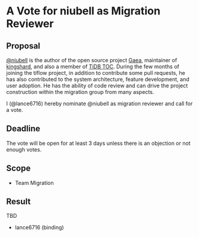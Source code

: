 # A Vote for niubell as Migration Reviewer

## Proposal

[@niubell](https://github.com/niubell) is the author of the open source project [Gaea](https://github.com/XiaoMi/Gaea), maintainer of [kingshard](https://github.com/flike/kingshard), and also a member of [TiDB TOC](https://github.com/pingcap/community/tree/master/toc). During the few months of joining the tiflow project, in addition to contribute some pull requests, he has also contributed to the system architecture, feature development, and user adoption. He has the ability of code review and can drive the project construction within the migration group from many aspects.

I (@lance6716) hereby nominate @niubell as migration reviewer and call for a vote.

## Deadline

The vote will be open for at least 3 days unless there is an objection or not enough votes.

## Scope

* Team Migration

## Result

TBD

* lance6716 (binding)
